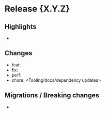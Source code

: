 # Release {X.Y.Z}

## Highlights

- <Headline summary of the most important improvements.>

## Changes

- feat: <Feature-level changes>
- fix: <Bug fixes>
- perf: <Performance improvements>
- chore: <Tooling/docs/dependency updates>

## Migrations / Breaking changes

- <Required manual steps or backwards-incompatible notes.>
